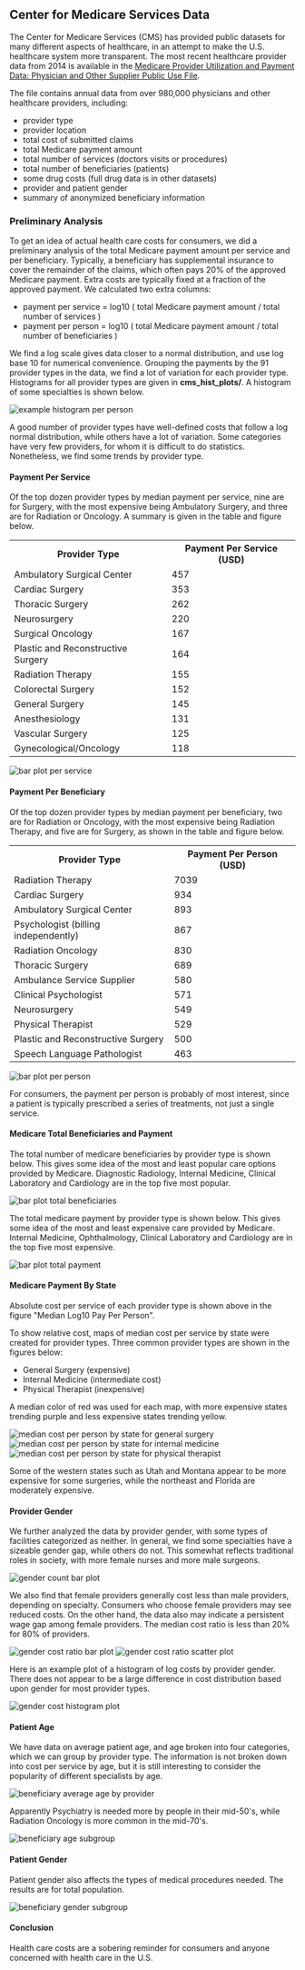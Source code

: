## Center for Medicare Services Data

The Center for Medicare Services (CMS) has provided public datasets for many different aspects of healthcare, in an attempt to make the U.S. healthcare system more transparent.  The most recent healthcare provider data from 2014 is available in the [Medicare Provider Utilization and Payment Data: Physician and Other Supplier Public Use File](https://www.cms.gov/Research-Statistics-Data-and-Systems/Statistics-Trends-and-Reports/Medicare-Provider-Charge-Data/Physician-and-Other-Supplier2014.html).  

The file contains annual data from over 980,000 physicians and other healthcare providers, including: 
+ provider type
+ provider location
+ total cost of submitted claims
+ total Medicare payment amount 
+ total number of services (doctors visits or procedures)
+ total number of beneficiaries (patients)
+ some drug costs (full drug data is in other datasets)
+ provider and patient gender
+ summary of anonymized beneficiary information

### Preliminary Analysis
To get an idea of actual health care costs for consumers, we did a preliminary analysis of the total Medicare payment amount per service and per beneficiary.  Typically, a beneficiary has supplemental insurance to cover the remainder of the claims, which often pays 20% of the approved Medicare payment.  Extra costs are typically fixed at a fraction of the approved payment.  We calculated two extra columns:
+ payment per service = log10 ( total Medicare payment amount / total number of services )
+ payment per person = log10 ( total Medicare payment amount / total number of beneficiaries )

We find a log scale gives data closer to a normal distribution, and use log base 10 for numerical convenience.  Grouping the payments by the 91 provider types in the data, we find a lot of variation for each provider type.  Histograms for all provider types are given in __cms_hist_plots/__.  A histogram of some specialties is shown below.  

<img src="https://github.com/bfetler/cms_medicare/blob/master/cms_hist_plots/hist_pay_per_person_group7.png" alt="example histogram per person" />

A good number of provider types have well-defined costs that follow a log normal distribution, while others have a lot of variation.  Some categories have very few providers, for whom it is difficult to do statistics.  Nonetheless, we find some trends by provider type.

#### Payment Per Service
Of the top dozen provider types by median payment per service, nine are for Surgery, with the most expensive being Ambulatory Surgery, and three are for Radiation or Oncology.  A summary is given in the table and figure below.  

<table>
<th>Provider Type</th><th>Payment Per Service (USD)</th>
<tr><td>Ambulatory Surgical Center</td><td>457</td></tr>
<tr><td>Cardiac Surgery</td><td>353</td></tr>
<tr><td>Thoracic Surgery</td><td>262</td></tr>
<tr><td>Neurosurgery</td><td>220</td></tr>
<tr><td>Surgical Oncology</td><td>167</td></tr>
<tr><td>Plastic and Reconstructive Surgery</td><td>164</td></tr>
<tr><td>Radiation Therapy</td><td>155</td></tr>
<tr><td>Colorectal Surgery</td><td>152</td></tr>
<tr><td>General Surgery</td><td>145</td></tr>
<tr><td>Anesthesiology</td><td>131</td></tr>
<tr><td>Vascular Surgery</td><td>125</td></tr>
<tr><td>Gynecological/Oncology</td><td>118</td></tr>
</table>

<img src="https://github.com/bfetler/cms_medicare/blob/master/cms_cost_plots/bar_pay_per_service.png" alt="bar plot per service" />

#### Payment Per Beneficiary
Of the top dozen provider types by median payment per beneficiary, two are for Radiation or Oncology, with the most expensive being Radiation Therapy, and five are for Surgery, as shown in the table and figure below.  

<table>
<th>Provider Type</th><th>Payment Per Person (USD)</th>
<tr><td>Radiation Therapy</td><td>7039</td></tr>
<tr><td>Cardiac Surgery</td><td>934</td></tr>
<tr><td>Ambulatory Surgical Center</td><td>893</td></tr>
<tr><td>Psychologist (billing independently)</td><td>867</td></tr>
<tr><td>Radiation Oncology</td><td>830</td></tr>
<tr><td>Thoracic Surgery</td><td>689</td></tr>
<tr><td>Ambulance Service Supplier</td><td>580</td></tr>
<tr><td>Clinical Psychologist</td><td>571</td></tr>
<tr><td>Neurosurgery</td><td>549</td></tr>
<tr><td>Physical Therapist</td><td>529</td></tr>
<tr><td>Plastic and Reconstructive Surgery</td><td>500</td></tr>
<tr><td>Speech Language Pathologist</td><td>463</td></tr>
</table>

<img src="https://github.com/bfetler/cms_medicare/blob/master/cms_cost_plots/bar_pay_per_person.png" alt="bar plot per person" />

For consumers, the payment per person is probably of most interest, since a patient is typically prescribed a series of treatments, not just a single service.

#### Medicare Total Beneficiaries and Payment

The total number of medicare beneficiaries by provider type is shown below.  This gives some idea of the most and least popular care options provided by Medicare.  Diagnostic Radiology, Internal Medicine, Clinical Laboratory and Cardiology are in the top five most popular.

<img src="https://github.com/bfetler/cms_medicare/blob/master/cms_pop_plots/bar_total_unique_benes_sum.png" alt="bar plot total beneficiaries" />

The total medicare payment by provider type is shown below.  This gives some idea of the most and least expensive care provided by Medicare.  Internal Medicine, Ophthalmology, Clinical Laboratory and Cardiology are in the top five most expensive.

<img src="https://github.com/bfetler/cms_medicare/blob/master/cms_pop_plots/bar_total_medicare_payment_amt.png" alt="bar plot total payment" />

#### Medicare Payment By State

Absolute cost per service of each provider type is shown above in the figure "Median Log10 Pay Per Person".

To show relative cost, maps of median cost per service by state were created for provider types.  Three common provider types are shown in the figures below:
+ General Surgery (expensive)
+ Internal Medicine (intermediate cost)
+ Physical Therapist (inexpensive)

A median color of red was used for each map, with more expensive states trending purple and less expensive states trending yellow.

<img src="https://github.com/bfetler/cms_medicare/blob/master/cms_state_person_plots/map_cost_per_person_general_surgery.png" alt="median cost per person by state for general surgery" />

<img src="https://github.com/bfetler/cms_medicare/blob/master/cms_state_person_plots/map_cost_per_person_internal_medicine.png" alt="median cost per person by state for internal medicine" />

<img src="https://github.com/bfetler/cms_medicare/blob/master/cms_state_person_plots/map_cost_per_person_physical_therapist.png" alt="median cost per person by state for physical therapist" />

Some of the western states such as Utah and Montana appear to be more expensive for some surgeries, while the northeast and Florida are moderately expensive.

#### Provider Gender

We further analyzed the data by provider gender, with some types of facilities categorized as neither.  In general, we find some specialties have a sizeable gender gap, while others do not.  This somewhat reflects traditional roles in society, with more female nurses and more male surgeons.  

<img src="https://github.com/bfetler/cms_medicare/blob/master/cms_gender_plots/bar_count_fraction.png" alt="gender count bar plot" />

We also find that female providers generally cost less than male providers, depending on specialty.  Consumers who choose female providers may see reduced costs.  On the other hand, the data also may indicate a persistent wage gap among female providers.  The median cost ratio is less than 20% for 80% of providers.  

<img src="https://github.com/bfetler/cms_medicare/blob/master/cms_gender_plots/bar_cost_ratio.png" alt="gender cost ratio bar plot" />

<img src="https://github.com/bfetler/cms_medicare/blob/master/cms_gender_plots/scatter_cost_ratio_by_fraction.png" alt="gender cost ratio scatter plot" />

Here is an example plot of a histogram of log costs by provider gender.  There does not appear to be a large difference in cost distribution based upon gender for most provider types.

<img src="https://github.com/bfetler/cms_medicare/blob/master/cms_hist_gender_plots/hist_gender_pay_per_person_group7.png" alt="gender cost histogram plot" />

#### Patient Age

We have data on average patient age, and age broken into four categories, which we can group by provider type.  The information is not broken down into cost per service by age, but it is still interesting to consider the popularity of different specialists by age.  

<img src="https://github.com/bfetler/cms_medicare/blob/master/cms_pop_plots/bar_beneficiary_average_age.png" alt="beneficiary average age by provider" />

Apparently Psychiatry is needed more by people in their mid-50's, while Radiation Oncology is more common in the mid-70's.  

<img src="https://github.com/bfetler/cms_medicare/blob/master/bene_average_age_plots/hist_beneficiary_average_age_group7.png" alt="beneficiary age subgroup" />

#### Patient Gender

Patient gender also affects the types of medical procedures needed.  The results are for total population.  

<img src="https://github.com/bfetler/cms_medicare/blob/master/cms_pop_gender_plots/bar_provider_type_group1.png" alt="beneficiary gender subgroup" />

#### Conclusion

Health care costs are a sobering reminder for consumers and anyone concerned with health care in the U.S.
